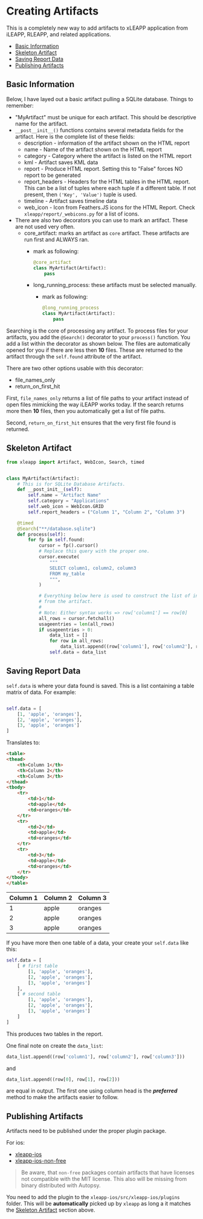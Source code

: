 # Creating Artifacts

This is a completely new way to add artifacts to xLEAPP application from iLEAPP, RLEAPP, and related applications.

* [Basic Information](#basic-info)
* [Skeleton Artifact](#skeleton)
* [Saving Report Data](#saving-report-data)
* [Publishing Artifacts](#publishing-artifacts)

<h2 id="basic-info">Basic Information</h2>

Below, I have layed out a basic artifact pulling a SQLite database. Things to remember:

* "MyArtifact" must be unique for each artifact. This should be descriptive name for the artifact.
* `__post__init__()` functions contains several metadata fields for the artifact. Here is the complete list of these fields:
  * description - information of the artifact shown on the HTML report
  * name - Name of the artifact shown on the HTML report
  * category - Category where the artifact is listed on the HTML report
  * kml - Artifact saves KML data
  * report - Produce HTML report. Setting this to "False" forces NO report to be generated
  * report_headers - Headers for the HTML tables in the HTML report. This can be a list of tuples where each tuple if a different table. If not present, then `('Key', 'Value')` tuple is used.
  * timeline - Artifact saves timeline data
  * web_icon - Icon from Feathers.JS icons for the HTML Report. Check `xleapp/report/_webicons.py` for a list of icons.
* There are also two decorators you can use to mark an artifact. These are not used very often.
  * core_artifact: marks an artifact as `core` artifact. These artifacts are run first and ALWAYS ran.
    * mark as following:

        ```python
        @core_artifact
        class MyArtifact(Artifact):
            pass
        ```

    * long_running_process: these artifacts must be selected manually.
      * mark as following:

        ```python
        @long_running_process
        class MyArtifact(Artifact):
            pass
        ```

Searching is the core of processing any artifact. To process files for your artifacts, you add the `@Search()` decorator to your `process()` function. You add a list within the decorator as shown below. The files are automatically opened for you if there are less then **10** files. These are returned to the artifact through the `self.found` attribute of the artifact.

There are two other options usable with this decorator:

* file_names_only
* return_on_first_hit

First, `file_names_only` returns a list of file paths to your artifact instead of open files mimicking the way iLEAPP works today. If the search returns more then **10** files, then you automatically get a list of file paths. 

Second, `return_on_first_hit` ensures that the very first file found is returned.

<h2 id="skeleton">Skeleton Artifact</h2>

```python
from xleapp import Artifact, WebIcon, Search, timed


class MyArtifact(Artifact):
    # This is for SQLite Database Artifacts. 
    def __post_init__(self):
        self.name = "Artifact Name"
        self.category = "Applications"
        self.web_icon = WebIcon.GRID
        self.report_headers = ("Column 1", "Column 2", "Column 3")

    @timed
    @Search("**/database.sqlite")
    def process(self):
        for fp in self.found:
            cursor = fp().cursor()
            # Replace this query with the proper one.
            cursor.execute(
                """
                SELECT column1, column2, column3
                FROM my_table
                """,
            )

            # Everything below here is used to construct the list of information
            # from the artifact. 
            #
            # Note: Either syntax works => row['column1'] == row[0]
            all_rows = cursor.fetchall()
            usageentries = len(all_rows)
            if usageentries > 0:
                data_list = []
                for row in all_rows:
                    data_list.append((row['column1'], row['column2'], row['column3']))
                self.data = data_list

```

<h2 id="saving-report-data">Saving Report Data</h2>

`self.data` is where your data found is saved. This is a list containing a table matrix of data. For example:

```python

self.data = [
    [1, 'apple', 'oranges'],
    [2, 'apple', 'oranges'],
    [3, 'apple', 'oranges']
]
```

Translates to:

```html
<table>
<thead>
    <th>Column 1</th>
    <th>Column 2</th>
    <th>Column 3</th>
</thead>
<tbody>
    <tr>
        <td>1</td>
        <td>apple</td>
        <td>oranges</td>
    </tr>
    <tr>
        <td>2</td>
        <td>apple</td>
        <td>oranges</td>
    </tr>
    <tr>
        <td>3</td>
        <td>apple</td>
        <td>oranges</td>
    </tr>
</tbody>
</table>
```

| Column 1 | Column 2 | Column 3 |
| -------- | -------- | -------- |
| 1        | apple    | oranges  |
| 2        | apple    | oranges  |
| 3        | apple    | oranges  |

If you have more then one table of a data, your create your `self.data` like this:

```python
self.data = [
    [ # first table
        [1, 'apple', 'oranges'],
        [2, 'apple', 'oranges'],
        [3, 'apple', 'oranges']
    ],
    [ # second table
        [1, 'apple', 'oranges'],
        [2, 'apple', 'oranges'],
        [3, 'apple', 'oranges']
    ]
]
```

This produces two tables in the report.

One final note on create the `data_list`:

```python
data_list.append((row['column1'], row['column2'], row['column3']))
```

 and

```python
data_list.append((row[0], row[1], row[2]))
```

are equal in output. The first one using column head is the **_preferred_** method to make the artifacts easier to follow.

<h2 id="publishing-artifacts">Publishing Artifacts</h2>

Artifacts need to be published under the proper plugin package. 

For ios:

* [xleapp-ios](https://github.com/flamusdiu/xleapp-ios/)
* [xleapp-ios-non-free](https://github.com/flamusdiu/xleapp-ios-non-free)

> Be aware, that `non-free` packages contain artifacts that have licenses not compatible with the MIT license. This also will be missing from binary distributed with Autopsy.

You need to add the plugin to the `xleapp-ios/src/xleapp-ios/plugins` folder. This will be **automatically** picked up by `xleapp` as long a it matches the [Skeleton Artifact](#skeleton) section above.